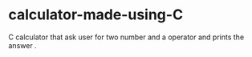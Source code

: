 # calculator-made-using-C
C calculator that ask user for two number and a operator and prints the answer .

